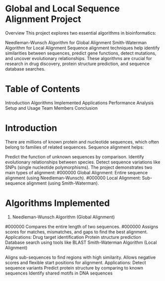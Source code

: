 
# Global and Local Sequence Alignment Project
Overview
This project explores two essential algorithms in bioinformatics:

Needleman-Wunsch Algorithm for Global Alignment
Smith-Waterman Algorithm for Local Alignment
Sequence alignment techniques help identify similarities between sequences, predict gene functions, detect mutations, and uncover evolutionary relationships. These algorithms are crucial for research in drug discovery, protein structure prediction, and sequence database searches.

# Table of Contents
Introduction
Algorithms Implemented
Applications
Performance Analysis
Setup and Usage
Team Members
Conclusion

# Introduction
There are millions of known protein and nucleotide sequences, which often belong to families of related sequences.
Sequence alignment helps:

Predict the function of unknown sequences by comparison.
Identify evolutionary relationships between species.
Detect sequence variations like SNPs (single nucleotide polymorphisms).
The project demonstrates two main types of alignment:
#000000 Global Alignment: Entire sequence alignment (using Needleman-Wunsch).
#000000 Local Alignment: Sub-sequence alignment (using Smith-Waterman).
# Algorithms Implemented
1. Needleman-Wunsch Algorithm (Global Alignment)

#000000 Compares the entire length of two sequences.
#000000 Assigns scores for matches, mismatches, and gaps to find the best alignment.
Applications:
Drug target identification
Protein structure prediction
Database search using tools like BLAST
Smith-Waterman Algorithm (Local Alignment)

Aligns sub-sequences to find regions with high similarity.
Allows negative scores and flexible start positions for alignment.
Applications:
Detect sequence variants
Predict protein structure by comparing to known sequences
Identify shared motifs in DNA sequences
